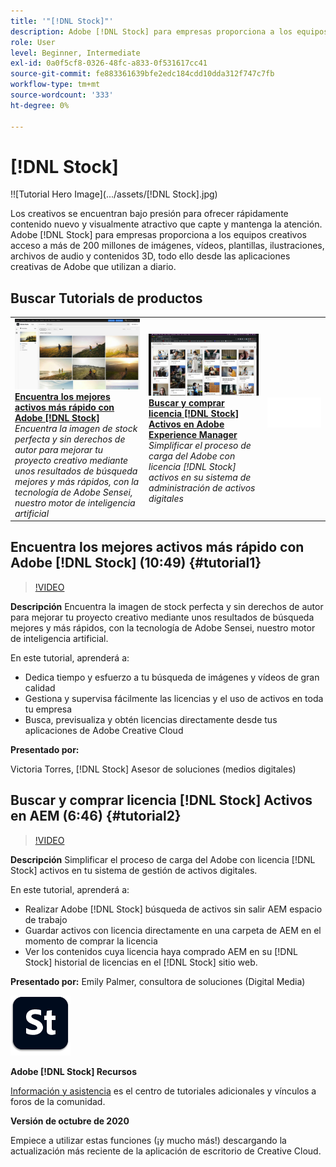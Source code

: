 ```yaml
---
title: '"[!DNL Stock]"'
description: Adobe [!DNL Stock] para empresas proporciona a los equipos creativos acceso a más de 200 millones de imágenes, vídeos, plantillas, ilustraciones, archivos de audio y activos 3D
role: User
level: Beginner, Intermediate
exl-id: 0a0f5cf8-0326-48fc-a833-0f531617cc41
source-git-commit: fe883361639bfe2edc184cdd10dda312f747c7fb
workflow-type: tm+mt
source-wordcount: '333'
ht-degree: 0%

---
```


# [!DNL Stock]

!![Tutorial Hero Image](.../assets/[!DNL Stock].jpg)

Los creativos se encuentran bajo presión para ofrecer rápidamente contenido nuevo y visualmente atractivo que capte y mantenga la atención. Adobe [!DNL Stock] para empresas proporciona a los equipos creativos acceso a más de 200 millones de imágenes, vídeos, plantillas, ilustraciones, archivos de audio y contenidos 3D, todo ello desde las aplicaciones creativas de Adobe que utilizan a diario.

## Buscar Tutorials de productos

<table style="table-layout:fixed">
<tr>
 <td>
   <a href="stock.md#tutorial1">
      <img alt="Encuentra los mejores activos más rápido con Adobe [!DNL Stock]" src="../assets/stock_torres_thumbnail.jpg" />
   </a>
    <div>
   <a href="stock.md#tutorial1"><strong>Encuentra los mejores activos más rápido con Adobe [!DNL Stock]</strong></a>
    </div>
    <em>Encuentra la imagen de stock perfecta y sin derechos de autor para mejorar tu proyecto creativo mediante unos resultados de búsqueda mejores y más rápidos, con la tecnología de Adobe Sensei, nuestro motor de inteligencia artificial</em>
    <br>
  </td>
  <td>
   <a href="stock.md#tutorial2">
      <img alt="Buscar y comprar licencia [!DNL Stock] Activos en AEM" src="../assets/stock_aemintegration_palmer_thumbnail.jpg" />
   </a>
    <div>
   <a href="stock.md#tutorial2"><strong>Buscar y comprar licencia [!DNL Stock] Activos en Adobe Experience Manager</strong></a>
    </div>
    <em>Simplificar el proceso de carga del Adobe con licencia [!DNL Stock] activos en su sistema de administración de activos digitales</em>
    <br>
  </td>
  <td>
    <img alt="Separador" src="../assets/Whitespacer.png" />
    <div>
    <br>
  </td>
</tr>
</table>

## Encuentra los mejores activos más rápido con Adobe [!DNL Stock] (10:49) {#tutorial1}

>[!VIDEO](https://video.tv.adobe.com/v/326951?hidetitle=true)

**Descripción**
Encuentra la imagen de stock perfecta y sin derechos de autor para mejorar tu proyecto creativo mediante unos resultados de búsqueda mejores y más rápidos, con la tecnología de Adobe Sensei, nuestro motor de inteligencia artificial.

En este tutorial, aprenderá a:
* Dedica tiempo y esfuerzo a tu búsqueda de imágenes y vídeos de gran calidad
* Gestiona y supervisa fácilmente las licencias y el uso de activos en toda tu empresa
* Busca, previsualiza y obtén licencias directamente desde tus aplicaciones de Adobe Creative Cloud

**Presentado por:**

Victoria Torres, [!DNL Stock] Asesor de soluciones (medios digitales)

## Buscar y comprar licencia [!DNL Stock] Activos en AEM (6:46) {#tutorial2}

>[!VIDEO](https://video.tv.adobe.com/v/326952?hidetitle=true)

**Descripción**
Simplificar el proceso de carga del Adobe con licencia [!DNL Stock] activos en tu sistema de gestión de activos digitales.

En este tutorial, aprenderá a:
* Realizar Adobe [!DNL Stock] búsqueda de activos sin salir AEM espacio de trabajo
* Guardar activos con licencia directamente en una carpeta de AEM en el momento de comprar la licencia
* Ver los contenidos cuya licencia haya comprado AEM en su [!DNL Stock] historial de licencias en el [!DNL Stock] sitio web.

**Presentado por:**
Emily Palmer, consultora de soluciones (Digital Media)

![[!DNL Stock] Logotipo](../assets/st_appicon_96.png)

**Adobe [!DNL Stock] Recursos**

[Información y asistencia](https://helpx.adobe.com/support/stock.html) es el centro de tutoriales adicionales y vínculos a foros de la comunidad.

**Versión de octubre de 2020**

Empiece a utilizar estas funciones (¡y mucho más!) descargando la actualización más reciente de la aplicación de escritorio de Creative Cloud.
